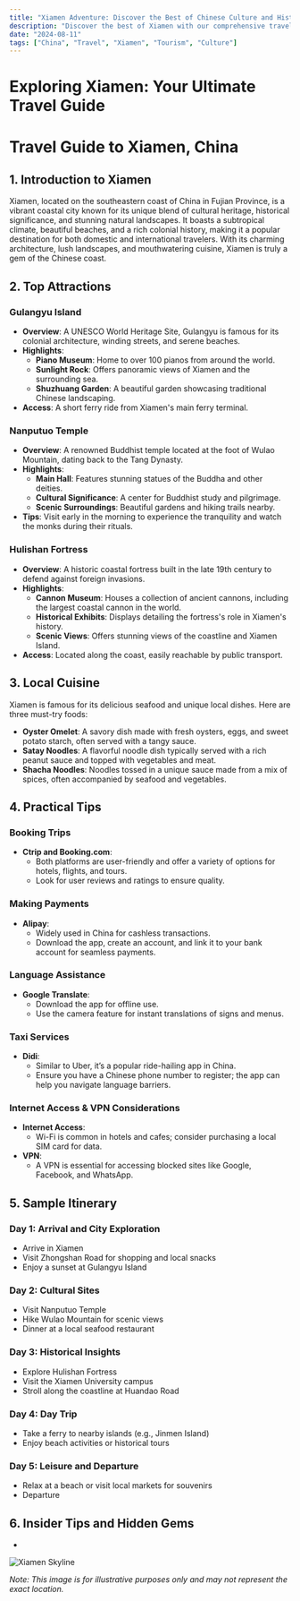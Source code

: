 ```yaml
---
title: "Xiamen Adventure: Discover the Best of Chinese Culture and History"
description: "Discover the best of Xiamen with our comprehensive travel guide. Explore top attractions, savor local cuisine, and get insider tips for an unforgettable Chinese adventure."
date: "2024-08-11"
tags: ["China", "Travel", "Xiamen", "Tourism", "Culture"]
---
```


# Exploring Xiamen: Your Ultimate Travel Guide

# Travel Guide to Xiamen, China

## 1. Introduction to Xiamen
Xiamen, located on the southeastern coast of China in Fujian Province, is a vibrant coastal city known for its unique blend of cultural heritage, historical significance, and stunning natural landscapes. It boasts a subtropical climate, beautiful beaches, and a rich colonial history, making it a popular destination for both domestic and international travelers. With its charming architecture, lush landscapes, and mouthwatering cuisine, Xiamen is truly a gem of the Chinese coast.

## 2. Top Attractions

### Gulangyu Island
- **Overview**: A UNESCO World Heritage Site, Gulangyu is famous for its colonial architecture, winding streets, and serene beaches.
- **Highlights**:
  - **Piano Museum**: Home to over 100 pianos from around the world.
  - **Sunlight Rock**: Offers panoramic views of Xiamen and the surrounding sea.
  - **Shuzhuang Garden**: A beautiful garden showcasing traditional Chinese landscaping.
- **Access**: A short ferry ride from Xiamen's main ferry terminal.

### Nanputuo Temple
- **Overview**: A renowned Buddhist temple located at the foot of Wulao Mountain, dating back to the Tang Dynasty.
- **Highlights**:
  - **Main Hall**: Features stunning statues of the Buddha and other deities.
  - **Cultural Significance**: A center for Buddhist study and pilgrimage.
  - **Scenic Surroundings**: Beautiful gardens and hiking trails nearby.
- **Tips**: Visit early in the morning to experience the tranquility and watch the monks during their rituals.

### Hulishan Fortress
- **Overview**: A historic coastal fortress built in the late 19th century to defend against foreign invasions.
- **Highlights**:
  - **Cannon Museum**: Houses a collection of ancient cannons, including the largest coastal cannon in the world.
  - **Historical Exhibits**: Displays detailing the fortress's role in Xiamen's history.
  - **Scenic Views**: Offers stunning views of the coastline and Xiamen Island.
- **Access**: Located along the coast, easily reachable by public transport.

## 3. Local Cuisine
Xiamen is famous for its delicious seafood and unique local dishes. Here are three must-try foods:

- **Oyster Omelet**: A savory dish made with fresh oysters, eggs, and sweet potato starch, often served with a tangy sauce.
- **Satay Noodles**: A flavorful noodle dish typically served with a rich peanut sauce and topped with vegetables and meat.
- **Shacha Noodles**: Noodles tossed in a unique sauce made from a mix of spices, often accompanied by seafood and vegetables.

## 4. Practical Tips

### Booking Trips
- **Ctrip and Booking.com**: 
  - Both platforms are user-friendly and offer a variety of options for hotels, flights, and tours. 
  - Look for user reviews and ratings to ensure quality.

### Making Payments
- **Alipay**: 
  - Widely used in China for cashless transactions. 
  - Download the app, create an account, and link it to your bank account for seamless payments.

### Language Assistance
- **Google Translate**: 
  - Download the app for offline use. 
  - Use the camera feature for instant translations of signs and menus.

### Taxi Services
- **Didi**: 
  - Similar to Uber, it’s a popular ride-hailing app in China.
  - Ensure you have a Chinese phone number to register; the app can help you navigate language barriers.

### Internet Access & VPN Considerations
- **Internet Access**: 
  - Wi-Fi is common in hotels and cafes; consider purchasing a local SIM card for data.
- **VPN**: 
  - A VPN is essential for accessing blocked sites like Google, Facebook, and WhatsApp.

## 5. Sample Itinerary

### Day 1: Arrival and City Exploration
- Arrive in Xiamen
- Visit Zhongshan Road for shopping and local snacks
- Enjoy a sunset at Gulangyu Island

### Day 2: Cultural Sites
- Visit Nanputuo Temple
- Hike Wulao Mountain for scenic views
- Dinner at a local seafood restaurant

### Day 3: Historical Insights
- Explore Hulishan Fortress
- Visit the Xiamen University campus
- Stroll along the coastline at Huandao Road

### Day 4: Day Trip
- Take a ferry to nearby islands (e.g., Jinmen Island)
- Enjoy beach activities or historical tours

### Day 5: Leisure and Departure
- Relax at a beach or visit local markets for souvenirs
- Departure

## 6. Insider Tips and Hidden Gems
-

![Xiamen Skyline](https://source.unsplash.com/1600x900/?Xiamen,cityscape)

*Note: This image is for illustrative purposes only and may not represent the exact location.*

